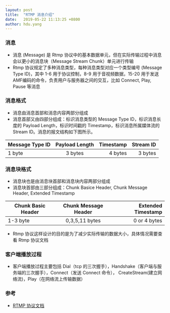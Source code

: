 ```yaml
---
layout: post
title:  "RTMP 消息介绍"
date:   2019-05-22 11:13:25 +0800
author: hdu.yang
---
```


### 消息
* 消息 (Message) 是 Rtmp 协议中的基本数据单元，但在实际传输过程中消息会以更小的消息块（Message Stream Chunk）单元进行传输
* Rtmp 协议规定了多种消息类型，每种消息类型对应一个类型编号 (Message Type ID)，其中 1-6 用于协议控制，8-9 用于音视频数据，15-20 用于发送AMF编码的命令，负责用户与服务器之间的交互，比如 Connect, Play, Pause 等消息

### 消息格式
* 消息由消息首部和消息内容两部分组成
* 消息首部又由四部分组成：标识消息类型的 Message Type ID，标识消息长度的 Payload Length，标识时间戳的 Timestamp，标识消息所属媒体流的 Stream ID。消息的报文结构如下图所示。

|Message Type ID|Payload Length|Timestamp|Stream ID|
| --------------|:------------:| -------:| ------: |
|1 byte         | 3 bytes      | 4 bytes | 3 bytes |

### 消息块格式
* 消息块也是由消息块首部和消息块内容两部分组成
* 消息块首部由三部分组成：Chunk Basice Header, Chunk Message Header, Extended Timestamp

|Chunk Basic Header|Chunk Message Header|Extended Timestamp|
| -----------------|:------------------:| ---------:|
| 1-3 byte         | 0,3,5,11 bytes   | 0 or 4 bytes|
* Rtmp 协议这样设计的目的是为了减少实际传输的数据大小，具体情况需要查看 Rtmp 协议文档

### 客户端播放过程
* 客户端播放过程主要包括 Dial（tcp 的三次握手），Handshake（客户端与服务端的三次握手），Connect（发送 Connect 命令）， CreateStream(建立网络流)，Play（在网络流上传输数据）

### 参考
* [RTMP 协议文档](http://wwwimages.adobe.com/content/dam/Adobe/en/devnet/rtmp/pdf/rtmp_specification_1.0.pdf)


